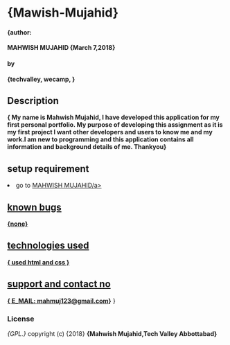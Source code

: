 # {Mawish-Mujahid}
#### {author:
**MAHWISH MUJAHID
  {March 7,2018}**
#### by
**{techvalley,
wecamp,
}**
## Description
**{
  My name is Mahwish Mujahid, I have developed this application for my first personal portfolio. My purpose of developing this assignment as it is my first project I want other developers and users to know me and my work.I am new to programming and this application contains all information and background details of me. Thankyou}**
  ## setup requirement
<li>go to
 <a href="https://github.com/MAHI-M/we-camp-2018">MAHWISH MUJAHID/a>

 ## known bugs
 **{none}**
 ## technologies used
 **{
   used html and css
 }**
 ## support and contact no
 **{
   E_MAIL: mahmuj123@gmail.com}**
 }
 ### License
 *{GPL.}*
 copyright (c)  {2018} **{Mahwish Mujahid,Tech Valley Abbottabad}**